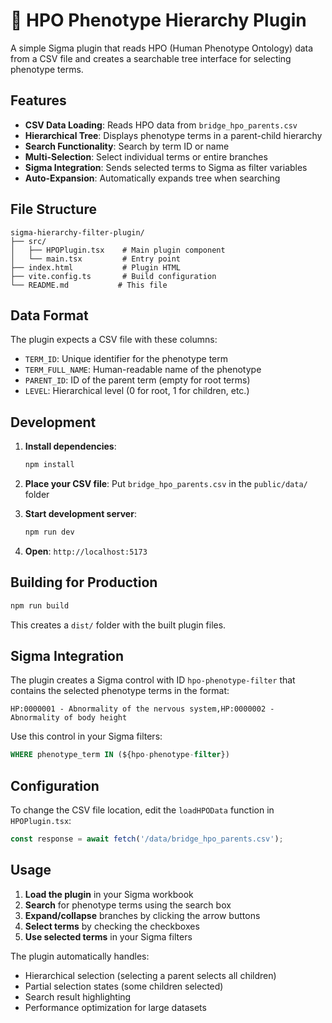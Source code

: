 # 🧬 HPO Phenotype Hierarchy Plugin

A simple Sigma plugin that reads HPO (Human Phenotype Ontology) data from a CSV file and creates a searchable tree interface for selecting phenotype terms.

## Features

- **CSV Data Loading**: Reads HPO data from `bridge_hpo_parents.csv`
- **Hierarchical Tree**: Displays phenotype terms in a parent-child hierarchy
- **Search Functionality**: Search by term ID or name
- **Multi-Selection**: Select individual terms or entire branches
- **Sigma Integration**: Sends selected terms to Sigma as filter variables
- **Auto-Expansion**: Automatically expands tree when searching

## File Structure

```
sigma-hierarchy-filter-plugin/
├── src/
│   ├── HPOPlugin.tsx    # Main plugin component
│   └── main.tsx         # Entry point
├── index.html           # Plugin HTML
├── vite.config.ts       # Build configuration
└── README.md           # This file
```

## Data Format

The plugin expects a CSV file with these columns:
- `TERM_ID`: Unique identifier for the phenotype term
- `TERM_FULL_NAME`: Human-readable name of the phenotype
- `PARENT_ID`: ID of the parent term (empty for root terms)
- `LEVEL`: Hierarchical level (0 for root, 1 for children, etc.)

## Development

1. **Install dependencies**:
   ```bash
   npm install
   ```

2. **Place your CSV file**:
   Put `bridge_hpo_parents.csv` in the `public/data/` folder

3. **Start development server**:
   ```bash
   npm run dev
   ```

4. **Open**: `http://localhost:5173`

## Building for Production

```bash
npm run build
```

This creates a `dist/` folder with the built plugin files.

## Sigma Integration

The plugin creates a Sigma control with ID `hpo-phenotype-filter` that contains the selected phenotype terms in the format:
```
HP:0000001 - Abnormality of the nervous system,HP:0000002 - Abnormality of body height
```

Use this control in your Sigma filters:
```sql
WHERE phenotype_term IN (${hpo-phenotype-filter})
```

## Configuration

To change the CSV file location, edit the `loadHPOData` function in `HPOPlugin.tsx`:
```typescript
const response = await fetch('/data/bridge_hpo_parents.csv');
```

## Usage

1. **Load the plugin** in your Sigma workbook
2. **Search** for phenotype terms using the search box
3. **Expand/collapse** branches by clicking the arrow buttons
4. **Select terms** by checking the checkboxes
5. **Use selected terms** in your Sigma filters

The plugin automatically handles:
- Hierarchical selection (selecting a parent selects all children)
- Partial selection states (some children selected)
- Search result highlighting
- Performance optimization for large datasets
